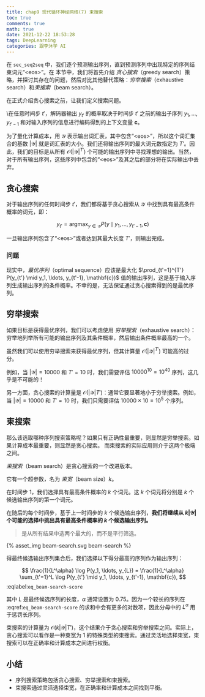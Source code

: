 ```yaml
---
title: chap9 现代循环神经网络(7) 束搜索
toc: true
comments: true
math: true
date: 2021-12-22 18:53:28
tags: DeepLearning
categories: 跟李沐学 AI
---
```




在 `sec_seq2seq` 中，我们逐个预测输出序列，直到预测序列中出现特定的序列结束词元“&lt;eos&gt;”。在
本节中，我们将首先介绍 *贪心搜索*（greedy search）策略，并探讨其存在的问题，然后对比其他替代策略：*穷举搜索*（exhaustive search）和*束搜索*（beam search）。

<!--more-->

在正式介绍贪心搜索之前，让我们定义搜索问题。

\在任意时间步 $t'$，解码器输出 $y_{t'}$ 的概率取决于时间步 $t'$ 之前的输出子序列 $y_1, \ldots, y_{t'-1}$ 和对输入序列的信息进行编码得到的上下文变量 $\mathbf{c}$。

为了量化计算成本，用 $\mathcal{Y}$ 表示输出词汇表，其中包含“&lt;eos&gt;”，所以这个词汇集合的基数 $\left|\mathcal{Y}\right|$ 就是词汇表的大小。我们还将输出序列的最大词元数指定为 $T'$。因此，我们的目标是从所有 $\mathcal{O}(\left|\mathcal{Y}\right|^{T'})$ 个可能的输出序列中寻找理想的输出。当然，对于所有输出序列，这些序列中包含的“&lt;eos&gt;”及其之后的部分将在实际输出中丢弃。



## 贪心搜索

对于输出序列的任何时间步 $t'$，我们都将基于贪心搜索从 $\mathcal{Y}$ 中找到具有最高条件概率的词元，即：

$$
y_{t'} = \operatorname*{argmax}_{y \in \mathcal{Y}} P(y \mid y_1, \ldots, y_{t'-1}, \mathbf{c})
$$


一旦输出序列包含了“&lt;eos&gt;”或者达到其最大长度 $T'$，则输出完成。

### 问题

现实中，*最优序列*（optimal sequence）应该是最大化 $\prod_{t'=1}^{T'} P(y_{t'} \mid y_1, \ldots, y_{t'-1}, \mathbf{c})$ 值的输出序列，这是基于输入序列生成输出序列的条件概率。不幸的是，无法保证通过贪心搜索得到的是最优序列。



## 穷举搜索

如果目标是获得最优序列，我们可以考虑使用 *穷举搜索*（exhaustive search）：穷举地列举所有可能的输出序列及其条件概率，然后输出条件概率最高的一个。

虽然我们可以使用穷举搜索来获得最优序列，但其计算量 $\mathcal{O}(\left|\mathcal{Y}\right|^{T'})$ 可能高的过分。

例如，当 $|\mathcal{Y}|=10000$ 和 $T'=10$ 时，我们需要评估 $10000^{10} = 10^{40}$ 序列，这几乎是不可能的！

另一方面，贪心搜索的计算量是 $\mathcal{O}(\left|\mathcal{Y}\right|T')$：通常它要显著地小于穷举搜索。例如，当 $|\mathcal{Y}|=10000$ 和 $T'=10$ 时，我们只需要评估 $10000\times10=10^5$ 个序列。



## 束搜索

那么该选取哪种序列搜索策略呢？如果只有正确性最重要，则显然是穷举搜索。如果计算成本最重要，则显然是贪心搜索。
而束搜索的实际应用则介于这两个极端之间。

*束搜索*（beam search）是贪心搜索的一个改进版本。

它有一个超参数，名为 *束宽*（beam size）$k$。

在时间步 $1$，我们选择具有最高条件概率的 $k$ 个词元。这 $k$ 个词元将分别是 $k$ 个候选输出序列的第一个词元。

在随后的每个时间步，基于上一时间步的 $k$ 个候选输出序列，**我们将继续从 $k\left|\mathcal{Y}\right|$ 个可能的选择中挑出具有最高条件概率的 $k$ 个候选输出序列。**

> 是从所有结果中选两个最大的，而不是平行筛选。

 {% asset_img beam-search.svg  beam-search %}



得最终候选输出序列集合后，我们选择以下得分最高的序列作为输出序列：

$$
\frac{1}{L^\alpha} \log P(y_1, \ldots, y_{L}) = \frac{1}{L^\alpha} \sum_{t'=1}^L \log P(y_{t'} \mid y_1, \ldots, y_{t'-1}, \mathbf{c}),
$$
:eqlabel:`eq_beam-search-score`

其中 $L$ 是最终候选序列的长度，$\alpha$ 通常设置为 $0.75$。因为一个较长的序列在  :eqref:`eq_beam-search-score` 的求和中会有更多的对数项，因此分母中的 $L^\alpha$ 用于惩罚长序列。

束搜索的计算量为 $\mathcal{O}(k\left|\mathcal{Y}\right|T')$，这个结果介于贪心搜索和穷举搜索之间。实际上，贪心搜索可以看作是一种束宽为 $1$ 的特殊类型的束搜索。通过灵活地选择束宽，束搜索可以在正确率和计算成本之间进行权衡。

 

## 小结

* 序列搜索策略包括贪心搜索、穷举搜索和束搜索。
* 束搜索通过灵活选择束宽，在正确率和计算成本之间找到平衡。

